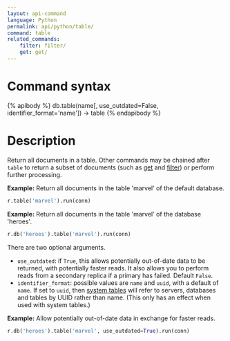 ```yaml
---
layout: api-command
language: Python
permalink: api/python/table/
command: table
related_commands:
    filter: filter/
    get: get/
---
```


# Command syntax #

{% apibody %}
db.table(name[, use_outdated=False, identifier_format='name']) &rarr; table
{% endapibody %}

# Description #

Return all documents in a table. Other commands may be chained after `table` to return a subset of documents (such as [get](/api/python/get/) and [filter](/api/python/filter/)) or perform further processing.

__Example:__ Return all documents in the table 'marvel' of the default database.

```py
r.table('marvel').run(conn)
```


__Example:__ Return all documents in the table 'marvel' of the database 'heroes'.

```py
r.db('heroes').table('marvel').run(conn)
```

There are two optional arguments.

* `use_outdated`: if `True`, this allows potentially out-of-date data to be returned, with potentially faster reads. It also allows you to perform reads from a secondary replica if a primary has failed. Default `False`.
* `identifier_format`: possible values are `name` and `uuid`, with a default of `name`. If set to `uuid`, then [system tables](/docs/system-tables/) will refer to servers, databases and tables by UUID rather than name. (This only has an effect when used with system tables.)

__Example:__ Allow potentially out-of-date data in exchange for faster reads.

```py
r.db('heroes').table('marvel', use_outdated=True).run(conn)
```
